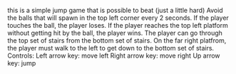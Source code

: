 this is a simple jump game that is possible to beat (just a little hard) 
Avoid the balls that will spawn in the top
left corner every 2 seconds. If the player touches the ball, the player loses.
If the player reaches the top left platform without getting hit by the ball, the player wins.
The player can go through the top set of stairs from the bottom set of stairs.
On the far right platfrom, the player must walk to the left to get down to the bottom set of stairs.
Controls: 
Left arrow key: move left
Right arrow key: move right
Up arrow key: jump